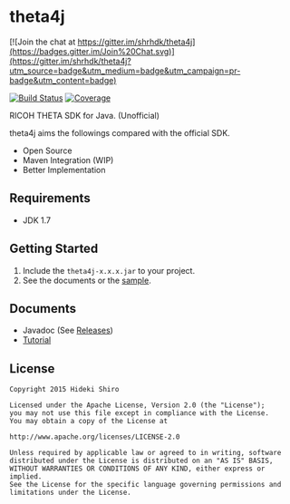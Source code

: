# theta4j

[![Join the chat at https://gitter.im/shrhdk/theta4j](https://badges.gitter.im/Join%20Chat.svg)](https://gitter.im/shrhdk/theta4j?utm_source=badge&utm_medium=badge&utm_campaign=pr-badge&utm_content=badge)

[![Build Status](https://travis-ci.org/shrhdk/theta4j.svg?branch=master)](https://travis-ci.org/shrhdk/theta4j) [![Coverage](https://img.shields.io/sonar/http/shiro.be:9000/theta4j:lib/coverage.svg?style=flat)](http://shiro.be:9000/dashboard/index/theta4j:lib)

RICOH THETA SDK for Java. (Unofficial)

theta4j aims the followings compared with the official SDK.

- Open Source
- Maven Integration (WIP)
- Better Implementation

## Requirements

- JDK 1.7

## Getting Started

1. Include the `theta4j-x.x.x.jar` to your project.
1. See the documents or the [sample](https://github.com/shrhdk/theta4j/blob/develop/sample/src/main/java/org/theta4j/sample/ThetaCLI.java).

## Documents

- Javadoc (See [Releases](https://github.com/shrhdk/theta4j/releases))
- [Tutorial](doc/tutorial.md)

## License

```
Copyright 2015 Hideki Shiro

Licensed under the Apache License, Version 2.0 (the "License");
you may not use this file except in compliance with the License.
You may obtain a copy of the License at

http://www.apache.org/licenses/LICENSE-2.0

Unless required by applicable law or agreed to in writing, software
distributed under the License is distributed on an "AS IS" BASIS,
WITHOUT WARRANTIES OR CONDITIONS OF ANY KIND, either express or implied.
See the License for the specific language governing permissions and
limitations under the License.
```
